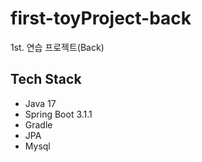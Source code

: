 # first-toyProject-back

1st. 연습 프로젝트(Back)

## Tech Stack

- Java 17
- Spring Boot 3.1.1
- Gradle
- JPA
- Mysql
